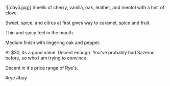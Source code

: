 ![[day5.jpg]]
Smells of cherry, vanilla, oak, leather, and mentol with a hint of clove.

Sweet, spice, and citrus at first gives way to caramel, spice and fruit.

Thin and spicy feel in the mouth.

Medium finish with lingering oak and pepper.

At $30, its a good value.  Decent enough.  You've probably had Sazerac before, so who I am trying to convince.

Decent in it's price range of Rye's.

#rye #buy 